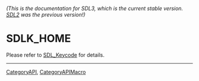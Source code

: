 ###### (This is the documentation for SDL3, which is the current stable version. [SDL2](https://wiki.libsdl.org/SDL2/) was the previous version!)
# SDLK_HOME

Please refer to [SDL_Keycode](SDL_Keycode) for details.

----
[CategoryAPI](CategoryAPI), [CategoryAPIMacro](CategoryAPIMacro)

